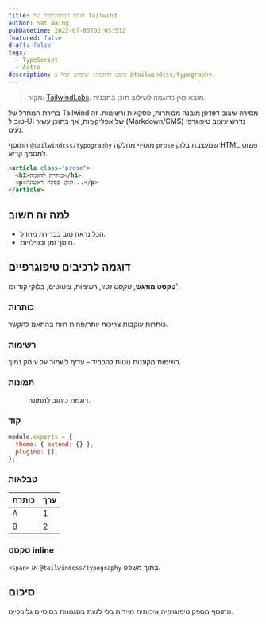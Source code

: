```yaml
---
title: תוסף הטיפוגרפיה של Tailwind
author: Sat Naing
pubDatetime: 2022-07-05T02:05:51Z
featured: false
draft: false
tags:
  - TypeScript
  - Astro
description: פוסט לדוגמה: שימוש יעיל ב‑@tailwindcss/typography.
---
```


> מקור: [TailwindLabs](https://tailwindcss-typography.vercel.app/). מובא כאן כדוגמה לשילוב תוכן בתבנית.

ברירת המחדל של Tailwind מסירה עיצוב דפדפן מובנה מכותרות, פסקאות ורשימות. זה טוב ל‑UI של אפליקציות, אך בתוכן עשיר (Markdown/CMS) נדרש עיצוב טיפוגרפי נעים.

התוסף `@tailwindcss/typography` מוסיף מחלקה `prose` שמעצבת בלוק HTML פשוט למסמך קריא.

```html
<article class="prose">
  <h1>כותרת לדוגמה</h1>
  <p>תוכן פסקה ראשונה...</p>
</article>
```

## למה זה חשוב

- הכל נראה טוב כברירת מחדל.
- חוסך זמן וכפילויות.

## דוגמה לרכיבים טיפוגרפיים

**טקסט מודגש**, *טקסט נטוי*, רשימות, ציטוטים, בלוקי קוד וכו'.

### כותרות
כותרות עוקבות צריכות יותר/פחות רווח בהתאם להקשר.

### רשימות
רשימות מקוננות נוטות להכביד – עדיף לשמור על עומק נמוך.

### תמונות
<figure>
  <img src="https://images.unsplash.com/photo-1556740758-90de374c12ad?auto=format&fit=crop&w=1000&q=80" alt="" />
  <figcaption>דוגמת כיתוב לתמונה.</figcaption>
</figure>

### קוד
```js
module.exports = {
  theme: { extend: {} },
  plugins: [],
};
```

### טבלאות
| כותרת | ערך |
| ------ | ---- |
| A | 1 |
| B | 2 |

### טקסט inline
`<span>` או `@tailwindcss/typography` בתוך משפט.

## סיכום
התוסף מספק טיפוגרפיה איכותית מיידית בלי לגעת בסגנונות בסיסיים גלובליים.
